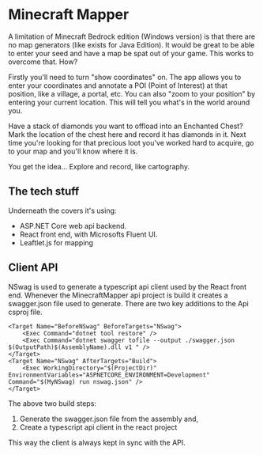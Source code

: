 # Minecraft Mapper
A limitation of Minecraft Bedrock edition (Windows version) is that there are no map generators (like exists for Java Edition). 
It would be great to be able to enter your seed and have a map be spat out of your game.  This works to overcome that. How?

Firstly you'll need to turn "show coordinates" on.  The app allows you to enter your coordinates and annotate a POI (Point of Interest) at that position, 
like a village, a portal, etc.  You can also "zoom to your position" by entering your current location. This will tell you what's in the world around you.  

Have a stack of diamonds you want to offload into an Enchanted Chest?  Mark the location of the chest here and record it has diamonds in it. 
Next time you're looking for that precious loot you've worked hard to acquire, go to your map and you'll know where it is.  

You get the idea... Explore and record, like cartography.

## The tech stuff
Underneath the covers it's using:
* ASP.NET Core web api backend.
* React front end, with Microsofts Fluent UI.
* Leaftlet.js for mapping 

## Client API
NSwag is used to generate a typescript api client used by the React front end.  Whenever the MinecraftMapper api project is build it creates a swagger.json 
file used to generate. There are two key additions to the Api csproj file.  

```
<Target Name="BeforeNSwag" BeforeTargets="NSwag">
    <Exec Command="dotnet tool restore" />
    <Exec Command="dotnet swagger tofile --output ./swagger.json $(OutputPath)$(AssemblyName).dll v1 " />
</Target>
<Target Name="NSwag" AfterTargets="Build">
    <Exec WorkingDirectory="$(ProjectDir)" EnvironmentVariables="ASPNETCORE_ENVIRONMENT=Development" Command="$(MyNSwag) run nswag.json" />
</Target>
```
The above two build steps:
1. Generate the swagger.json file from the assembly and, 
2. Create a typescript api client in the react project

This way the client is always kept in sync with the API.
